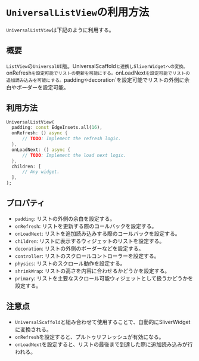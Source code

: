 # `UniversalListView`の利用方法

`UniversalListView`は下記のように利用する。

## 概要

`ListView`の`UniversalUI`版。UniversalScaffold`と連携しSliverWidgetへの変換。`onRefresh`を設定可能でリストの更新を可能にする。`onLoadNext`を設定可能でリストの追加読み込みを可能にする。`padding`や`decoration`を設定可能でリストの外側に余白やボーダーを設定可能。

## 利用方法

```dart
UniversalListView(
  padding: const EdgeInsets.all(16),
  onRefresh: () async {
      // TODO: Implement the refresh logic.
  },
  onLoadNext: () async {
      // TODO: Implement the load next logic.
  },
  children: [
      // Any widget.
  ],
);
```

## プロパティ

- `padding`: リストの外側の余白を設定する。
- `onRefresh`: リストを更新する際のコールバックを設定する。
- `onLoadNext`: リストを追加読み込みする際のコールバックを設定する。
- `children`: リストに表示するウィジェットのリストを設定する。
- `decoration`: リストの外側のボーダーなどを設定する。
- `controller`: リストのスクロールコントローラーを設定する。
- `physics`: リストのスクロール動作を設定する。
- `shrinkWrap`: リストの高さを内容に合わせるかどうかを設定する。
- `primary`: リストを主要なスクロール可能ウィジェットとして扱うかどうかを設定する。

## 注意点

- `UniversalScaffold`と組み合わせて使用することで、自動的にSliverWidgetに変換される。
- `onRefresh`を設定すると、プルトゥリフレッシュが有効になる。
- `onLoadNext`を設定すると、リストの最後まで到達した際に追加読み込みが行われる。
